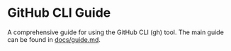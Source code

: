 # GitHub CLI Guide

A comprehensive guide for using the GitHub CLI (gh) tool. The main guide can be found in [docs/guide.md](docs/guide.md).
